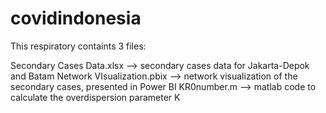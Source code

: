# covidindonesia

This respiratory containts 3 files:

Secondary Cases Data.xlsx --> secondary cases data for Jakarta-Depok and Batam
Network VIsualization.pbix --> network visualization of the secondary cases, presented in Power BI
KR0number.m --> matlab code to calculate the overdispersion parameter K
